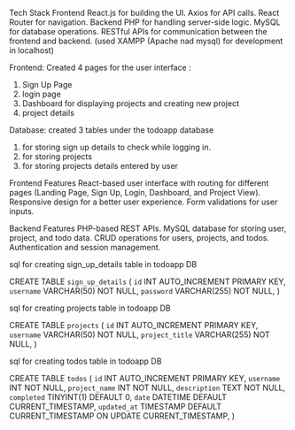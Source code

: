 Tech Stack
Frontend
React.js for building the UI.
Axios for API calls.
React Router for navigation.
Backend
PHP for handling server-side logic.
MySQL for database operations.
RESTful APIs for communication between the frontend and backend.
(used XAMPP (Apache nad mysql) for development in localhost)

Frontend:
Created 4 pages for the user interface :
1. Sign Up Page
2. login page
3. Dashboard for displaying projects and creating new project
4. project details 

Database:
created 3 tables under the todoapp database 
1. for storing sign up details to check while logging in.
2. for storing projects
3. for storing projects details entered by user

Frontend Features
React-based user interface with routing for different pages (Landing Page, Sign Up, Login, Dashboard, and Project View).
Responsive design for a better user experience.
Form validations for user inputs.

Backend Features
PHP-based REST APIs.
MySQL database for storing user, project, and todo data.
CRUD operations for users, projects, and todos.
Authentication and session management.


sql for creating sign_up_details table in todoapp DB

CREATE TABLE `sign_up_details` (
    `id` INT AUTO_INCREMENT PRIMARY KEY,
    `username` VARCHAR(50) NOT NULL,
    `password` VARCHAR(255) NOT NULL,
)

sql for creating projects table in todoapp DB

CREATE TABLE `projects` (
    `id` INT AUTO_INCREMENT PRIMARY KEY,
    `username` VARCHAR(50) NOT NULL,
    `project_title` VARCHAR(255) NOT NULL,
)

sql for creating todos table in todoapp DB

CREATE TABLE `todos` (
    `id` INT AUTO_INCREMENT PRIMARY KEY,
    `username` INT NOT NULL,
    `project_name` INT NOT NULL,
    `description` TEXT NOT NULL,
    `completed` TINYINT(1) DEFAULT 0,
    `date` DATETIME DEFAULT CURRENT_TIMESTAMP,
    `updated_at` TIMESTAMP DEFAULT CURRENT_TIMESTAMP ON UPDATE CURRENT_TIMESTAMP,
)
